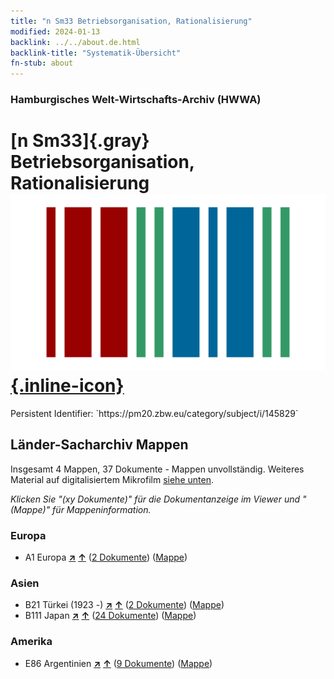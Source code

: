 ```yaml
---
title: "n Sm33 Betriebsorganisation, Rationalisierung"
modified: 2024-01-13
backlink: ../../about.de.html
backlink-title: "Systematik-Übersicht"
fn-stub: about
---
```


### Hamburgisches Welt-Wirtschafts-Archiv (HWWA)

# [n Sm33]{.gray}&#8201; Betriebsorganisation, Rationalisierung &#160; [![Wikidata](/images/Wikidata-logo.svg "Wikidata"){.inline-icon}](http://www.wikidata.org/entity/Q104710349)

<div class="hint">Persistent Identifier: `https://pm20.zbw.eu/category/subject/i/145829`</div>







## Länder-Sacharchiv Mappen






Insgesamt 4 Mappen, 37 Dokumente - Mappen unvollständig. Weiteres Material auf digitalisiertem Mikrofilm [siehe unten](#filmsections).

_Klicken Sie "(xy Dokumente)" für die Dokumentanzeige im Viewer und "(Mappe)" für Mappeninformation._




### Europa

- A1 Europa [**&nearr;**](../../../geo/i/140892/about.de.html "Europa (alle Mappen)") [**&uarr;**](../../../geo/about.de.html#A1 "Ländersystematik") (<a href="https://pm20.zbw.eu/iiifview/folder/sh/140892,145829" title="über: Europa : Betriebsorganisation, Rationalisierung" target="_blank">2 Dokumente</a>) ([Mappe](../../../../folder/sh/1408xx/140892/1458xx/145829/about.de.html))

### Asien

- B21 Türkei (1923 -) [**&nearr;**](../../../geo/i/141111/about.de.html "Türkei (1923 -) (alle Mappen)") [**&uarr;**](../../../geo/about.de.html#B21 "Ländersystematik") (<a href="https://pm20.zbw.eu/iiifview/folder/sh/141111,145829" title="über: Türkei (1923 -) : Betriebsorganisation, Rationalisierung" target="_blank">2 Dokumente</a>) ([Mappe](../../../../folder/sh/1411xx/141111/1458xx/145829/about.de.html))
- B111 Japan [**&nearr;**](../../../geo/i/141272/about.de.html "Japan (alle Mappen)") [**&uarr;**](../../../geo/about.de.html#B111 "Ländersystematik") (<a href="https://pm20.zbw.eu/iiifview/folder/sh/141272,145829" title="über: Japan : Betriebsorganisation, Rationalisierung" target="_blank">24 Dokumente</a>) ([Mappe](../../../../folder/sh/1412xx/141272/1458xx/145829/about.de.html))

### Amerika

- E86 Argentinien [**&nearr;**](../../../geo/i/141692/about.de.html "Argentinien (alle Mappen)") [**&uarr;**](../../../geo/about.de.html#E86 "Ländersystematik") (<a href="https://pm20.zbw.eu/iiifview/folder/sh/141692,145829" title="über: Argentinien : Betriebsorganisation, Rationalisierung" target="_blank">9 Dokumente</a>) ([Mappe](../../../../folder/sh/1416xx/141692/1458xx/145829/about.de.html))



<a id="filmsections" />













